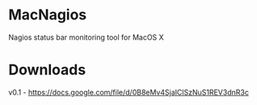 MacNagios
=========

Nagios status bar monitoring tool for MacOS X


Downloads
=========
v0.1 - https://docs.google.com/file/d/0B8eMv4SjaIClSzNuS1REV3dnR3c
